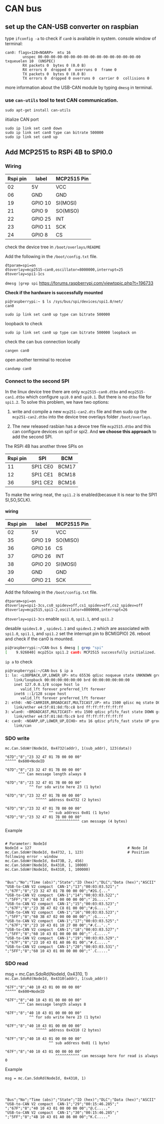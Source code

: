 # CAN bus

## set up the CAN-USB converter on raspbian
 
type `ifconfig -a` to check if `can0` is available in system. console window of terminal: 

``` 
can0: flags=128<NOARP>  mtu 16
        unspec 00-00-00-00-00-00-00-00-00-00-00-00-00-00-00-00  txqueuelen 10  (UNSPEC)
        RX packets 0  bytes 0 (0.0 B)
        RX errors 0  dropped 0  overruns 0  frame 0
        TX packets 0  bytes 0 (0.0 B)
        TX errors 0  dropped 0 overruns 0  carrier 0  collisions 0
``` 

more information about the USB-CAN module by typing `dmesg` in terminal. 

### use `can-utils` tool to test CAN communication. 

``` 
sudo apt-get install can-utils
```
iitialize CAN port

```
sudo ip link set can0 down
sudo ip link set can0 type can bitrate 500000
sudo ip link set can0 up
```



##  Add MCP2515 to RSPi 4B to SPI0.0

### Wiring


|Rspi pin|label|MCP2515 Pin|
|---|---|------|
|02 |5V | VCC  |
|06 |GND | GND  |
|19 |GPIO 10 | SI(MOSI)  |
|21 |GPIO 9 | SO(MISO) |
|22 |GPIO 25 | INT  |
|23 |GPIO 11 | SCK  |
|24 |GPIO 8 | CS  |


check the device tree in `/boot/overlays/README`


Add the following in the `/boot/config.txt` file. 
```
dtparam=spi=on
dtoverlay=mcp2515-can0,oscillator=8000000,interrupt=25
dtoverlay=spi1-1cs
``` 

`dmesg |grep spi` 
https://forums.raspberrypi.com/viewtopic.php?t=196733


**Check if the hardware is successfully mounted**
```
pi@raspberrypi:~ $ ls /sys/bus/spi/devices/spi1.0/net/
can0
```

```
sudo ip link set can0 up type can bitrate 500000
```
loopback to check 
```
sudo ip link set can0 up type can bitrate 500000 loopback on
```
check the can bus connection locally 
``` 
cangen can0
````
open another terminal to receive
```
candump can0
```

### Connect to the second SPI

In the linux device tree there are only `mcp2515-can0.dtbo` and `mcp2515-can1.dtbo` which configure `spi0.0` and `spi0.1`. But there is no `dtbo` file for `spi1.2`. To solve this problem, we have two options:

1. write and compile a new `mcp251-can2.dts` file and then sudo cp the  `mcp251-can2.dtbo` into the device tree overlays folder `/boot/overlays`. 

2. The new released rasbian has a devce tree file `mcp2515.dtbo` and this can configure devices on spi1 or spi2. And **we choose this approach** to add the second SPI. 


The RSPi 4B has another three SPIs on 

|Rspi pin|SPI|BCM|
|---|---|------|
|11 |SPI1 CE0 | BCM17  |
|12 |SPI1 CE1 | BCM18 |
|36 |SPI1 CE2| BCM16  |

To make the wring neat, the `spi1.2` is enabled(becasue it is near to the SPI1 SI,SO,SCLK).

#### wiring

|Rspi pin|label|MCP2515 Pin|
|---|---|------|
|02 |5V | VCC  |
|35 |GPIO 19 | SO(MISO) |
|36 |GPIO 16 | CS  |
|37 |GPIO 26 | INT  |
|38 |GPIO 20 | SI(MOSI)  |
|39 |GND | GND  |
|40 |GPIO 21 | SCK  |

Add the following in the `/boot/config.txt` file. 
```
dtparam=spi=on
dtoverlay=spi1-3cs,cs0_spidev=off,cs1_spidev=off,cs2_spidev=off
dtoverlay=mcp2515,spi1-2,oscillator=8000000,interrupt=26
``` 
`dtoverlay=spi1-3cs` enable `spi1.0`, `spi1.1`, and `spi1.2`

desable `spidev1.0 `, `spidev1.1` and `spidev1.2` which are associated with `spi1.0`, `spi1.1`, and `spi1.2` 
set the interrupt pin to BCM(GPIO) 26.
reboot and  check if the can0 is mounted.
``` sh
pi@raspberrypi:~/CAN-bus $ dmesg | grep "spi"
[    9.926040] mcp251x spi1.2 can0: MCP2515 successfully initialized.
```
`ip a` to check
``` sh
pi@raspberrypi:~/CAN-bus $ ip a
1: lo: <LOOPBACK,UP,LOWER_UP> mtu 65536 qdisc noqueue state UNKNOWN group default qlen 1000
    link/loopback 00:00:00:00:00:00 brd 00:00:00:00:00:00
    inet 127.0.0.1/8 scope host lo
       valid_lft forever preferred_lft forever
    inet6 ::1/128 scope host 
       valid_lft forever preferred_lft forever
2: eth0: <NO-CARRIER,BROADCAST,MULTICAST,UP> mtu 1500 qdisc mq state DOWN group default qlen 1000
    link/ether e4:5f:01:8d:fb:c8 brd ff:ff:ff:ff:ff:ff
3: wlan0: <BROADCAST,MULTICAST> mtu 1500 qdisc pfifo_fast state DOWN group default qlen 1000
    link/ether e4:5f:01:8d:fb:c9 brd ff:ff:ff:ff:ff:ff
4: can0: <NOARP,UP,LOWER_UP,ECHO> mtu 16 qdisc pfifo_fast state UP group default qlen 10
    link/can 
```

### SDO write
`mc.Can.SdoWr(NodeId, 0x4732(addr), 1(sub_addr), 123(data)) `
```
"67D";"8";"23 32 47 01 7B 00 00 00"
^^^^^ 0x600+NodeID  

"67D";"8";"23 32 47 01 7B 00 00 00"
      ^^^ Can message length always 8 

"67D";"8";"23 32 47 01 7B 00 00 00"
           ^^ for sdo write here 23 (1 byte)

"67D";"8";"23 32 47 01 7B 00 00 00"
              ^^^^^ address 0x4732 (2 bytes) 

"67D";"8";"23 32 47 01 7B 00 00 00"
                    ^^ sub address 0x01 (1 byte)
"67D";"8";"23 32 47 01 7B 00 00 00"
                       ^^^^^^^^^^^ can message (4 bytes)
```
Example
```

# Parameter: NodeId
NodeId = 127                                            # Node Id
mc.Can.SdoWr(NodeId, 0x4732, 1, 123)                    # Position following error - window
mc.Can.SdoWr(NodeId, 0x473B, 2, 456)
mc.Can.SdoWr(NodeId, 0x4310, 1, 10000)
mc.Can.SdoWr(NodeId, 0x4310, 1, 100000)


"Bus";"No";"Time (abs)";"State";"ID (hex)";"DLC";"Data (hex)";"ASCII"
"USB-to-CAN V2 compact  CAN-1";"13";"00:03:03.521";"      ";"67F";"8";"23 32 47 01 7B 00 00 00";"#2G.{..."
"USB-to-CAN V2 compact  CAN-1";"14";"00:03:03.522";"      ";"5FF";"8";"60 32 47 01 00 00 00 00";"`2G....."
"USB-to-CAN V2 compact  CAN-1";"15";"00:03:03.523";"      ";"67F";"8";"23 3B 47 02 C8 01 00 00";"#;G....."
"USB-to-CAN V2 compact  CAN-1";"16";"00:03:03.523";"      ";"5FF";"8";"60 3B 47 02 00 00 00 00";"`;G....."
"USB-to-CAN V2 compact  CAN-1";"17";"00:03:03.525";"      ";"67F";"8";"23 10 43 01 10 27 00 00";"#.C..'.."
"USB-to-CAN V2 compact  CAN-1";"18";"00:03:03.527";"      ";"5FF";"8";"60 10 43 01 00 00 00 00";"`.C....."
"USB-to-CAN V2 compact  CAN-1";"19";"00:03:03.529";"      ";"67F";"8";"23 10 43 01 A0 86 01 00";"#.C....."
"USB-to-CAN V2 compact  CAN-1";"20";"00:03:03.531";"      ";"5FF";"8";"60 10 43 01 00 00 00 00";"`.C....."

```


### SDO read
msg = mc.Can.SdoRd(NodeId, 0x4310, 1)  
`mc.Can.SdoRd(NodeId, 0x4310(addr), 1(sub_addr)) `
```
"67F";"8";"40 10 43 01 00 00 00 00"
^^^^^ 0x600+NodeID  

"67F";"8";"40 10 43 01 00 00 00 00"
      ^^^ Can message length always 8 

"67F";"8";"40 10 43 01 00 00 00 00"
           ^^ for sdo write here 23 (1 byte)

"67F";"8";"40 10 43 01 00 00 00 00"
              ^^^^^ address 0x4310 (2 bytes) 

"67F";"8";"40 10 43 01 00 00 00 00"
                    ^^ sub address 0x01 (1 byte)

"67F";"8";"40 10 43 01 00 00 00 00"
                       ^^^^^^^^^^^ can message here for read is always 0
```

Example
```
msg = mc.Can.SdoRd(NodeId, 0x4310, 1)  




"Bus";"No";"Time (abs)";"State";"ID (hex)";"DLC";"Data (hex)";"ASCII"
"USB-to-CAN V2 compact  CAN-1";"29";"00:15:46.285";"      ";"67F";"8";"40 10 43 01 00 00 00 00";"@.C....."
"USB-to-CAN V2 compact  CAN-1";"30";"00:15:46.285";"      ";"5FF";"8";"4B 10 43 01 A0 86 00 00";"K.C....."
```




